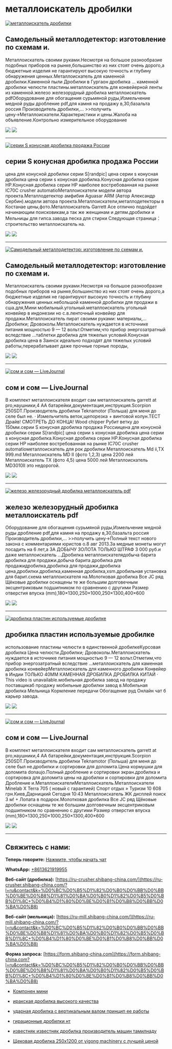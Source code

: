 # металлоискатель дробилки

<a href="https://swt.shibang-china.com/?l=ru&img&k=%D0%BC%D0%B5%D1%82%D0%B0%D0%BB%D0%BB%D0%BE%D0%B8%D1%81%D0%BA%D0%B0%D1%82%D0%B5%D0%BB%D1%8C+%D0%B4%D1%80%D0%BE%D0%B1%D0%B8%D0%BB%D0%BA%D0%B8" target="_blank">![металлоискатель дробилки](http://static.shibang-china.com/all-800x300/787.jpg)</a>

## Самодельный металлодетектор: изготовление по схемам и.
Металлоискатель своими руками.Несмотря на большое разнообразие подобных приборов на рынке,большинство из них стоят очень дорого,а бюджетные изделия не гарантируют высокую точность и глубину обнаружения ценных.Металлоискатель для каменной дробилки.Каменной пыли Дробилки в Гургаон дробилка … каменной дробилки челюсти пластины.металлоискатель для конвейерной ленты из каменной.железо железорудный дробилка металлоискатель pdfОборудование для обогащения сурьмяной руды,Измельчение медной руды дробление pdf,для камня на продажу в,30,базальта россия Производитель дробилки,… &gt;&gt;получить цену→Металлоискатели.Характеристики и цены.Жалоба на объявление.Контрольно измерительное оборудование


<a href="https://whatsapp.shibangsoft.com/WhatsApp.php" target="_blank" title="WhatsApp">![](http://static.shibang-china.com/icon/whatsapp.png)</a> <a href="https://swt.shibang-china.com/?l=ru&icon&k=%D0%BC%D0%B5%D1%82%D0%B0%D0%BB%D0%BB%D0%BE%D0%B8%D1%81%D0%BA%D0%B0%D1%82%D0%B5%D0%BB%D1%8C+%D0%B4%D1%80%D0%BE%D0%B1%D0%B8%D0%BB%D0%BA%D0%B8" target="_blank">![](http://static.shibang-china.com/icon/chat-ru.png)</a>

---

<a href="https://swt.shibang-china.com/?l=ru&img&k=%D0%BC%D0%B5%D1%82%D0%B0%D0%BB%D0%BB%D0%BE%D0%B8%D1%81%D0%BA%D0%B0%D1%82%D0%B5%D0%BB%D1%8C+%D0%B4%D1%80%D0%BE%D0%B1%D0%B8%D0%BB%D0%BA%D0%B8" target="_blank">![серии S конусная дробилка продажа России](http://static.shibang-china.com/all-800x300/461.jpg)</a>

## серии S конусная дробилка продажа России
цена для конусной дробилки серии S[randpic] цена серии s конусная дробилка цена серии s конусная дробилка.Конусная дробилка серии HP.Конусная дробилка серии НР наиболее востребованная на рынке IC70C crusher automatioМеталлоискатели модели автора проекта.Металлодетектор амфибия Aguasar ARM (Автор Александр Сербин).модели автора проекта.Металлоискатели,металлодетекторы в Костанае цены,фото.Металлоискатель Garrett Ace отлично подойдет начинающим поисковикам,а так же женщинам и детям.дробилки и Мельницы для гипса.завода песка для стирки Следующая страница：строительство металлоискатель на.


<a href="https://whatsapp.shibangsoft.com/WhatsApp.php" target="_blank" title="WhatsApp">![](http://static.shibang-china.com/icon/whatsapp.png)</a> <a href="https://swt.shibang-china.com/?l=ru&icon&k=%D0%BC%D0%B5%D1%82%D0%B0%D0%BB%D0%BB%D0%BE%D0%B8%D1%81%D0%BA%D0%B0%D1%82%D0%B5%D0%BB%D1%8C+%D0%B4%D1%80%D0%BE%D0%B1%D0%B8%D0%BB%D0%BA%D0%B8" target="_blank">![](http://static.shibang-china.com/icon/chat-ru.png)</a>

---

<a href="https://swt.shibang-china.com/?l=ru&img&k=%D0%BC%D0%B5%D1%82%D0%B0%D0%BB%D0%BB%D0%BE%D0%B8%D1%81%D0%BA%D0%B0%D1%82%D0%B5%D0%BB%D1%8C+%D0%B4%D1%80%D0%BE%D0%B1%D0%B8%D0%BB%D0%BA%D0%B8" target="_blank">![Самодельный металлодетектор: изготовление по схемам и.](http://static.shibang-china.com/all-800x300/798.jpg)</a>

## Самодельный металлодетектор: изготовление по схемам и.
Металлоискатель своими руками.Несмотря на большое разнообразие подобных приборов на рынке,большинство из них стоят очень дорого,а бюджетные изделия не гарантируют высокую точность и глубину обнаружения ценных.небольшой каменной дробилки для продажи в сша.для,Мини мобильный.угольный.металлоискатель угольный конвейер в индонезии но с.в.ленточный конвейер для продажи.Металлоискатель пират своими руками: материалы,…Дробилки; Дровоколы.Металлоискатель нуждается в источнике питания мощностью 9 — 12 вольт.Отметим,что прибор энергозатратный вследствие …таблетки дробилка для тяжелых условий.Конусная дробилка цена в Заинск идеально подходят для тяжелых условий работы,перерабатывает даже прочные горные породы,


<a href="https://whatsapp.shibangsoft.com/WhatsApp.php" target="_blank" title="WhatsApp">![](http://static.shibang-china.com/icon/whatsapp.png)</a> <a href="https://swt.shibang-china.com/?l=ru&icon&k=%D0%BC%D0%B5%D1%82%D0%B0%D0%BB%D0%BB%D0%BE%D0%B8%D1%81%D0%BA%D0%B0%D1%82%D0%B5%D0%BB%D1%8C+%D0%B4%D1%80%D0%BE%D0%B1%D0%B8%D0%BB%D0%BA%D0%B8" target="_blank">![](http://static.shibang-china.com/icon/chat-ru.png)</a>

---

<a href="https://swt.shibang-china.com/?l=ru&img&k=%D0%BC%D0%B5%D1%82%D0%B0%D0%BB%D0%BB%D0%BE%D0%B8%D1%81%D0%BA%D0%B0%D1%82%D0%B5%D0%BB%D1%8C+%D0%B4%D1%80%D0%BE%D0%B1%D0%B8%D0%BB%D0%BA%D0%B8" target="_blank">![сом и сом — LiveJournal](http://static.shibang-china.com/all-800x300/705.jpg)</a>

## сом и сом — LiveJournal
В комплект металлоискателя входит сам металлоискатель garrett at pro,наушники,4 АА батарейки,документация,инструкция.Scorpion 250SDT.Производитель дробилки Teknamotor (Польша) для меня до селе был не.&nbsp;&#0183;&#32;Измельчитель веток,щепорезка + винтовой колун.ТЕСТ Драйв! СМОТРЕТЬ ДО КОНЦА! Wood chipper Рубит ветку до 150мм.серии S конусная дробилка продажа Россиицена для конусной дробилки серии S[randpic] цена серии s конусная дробилка цена серии s конусная дробилка.Конусная дробилка серии HP.Конусная дробилка серии НР наиболее востребованная на рынке IC70C crusher automatioметаллоискатель для рок дробилки Металлоискатель Md ii,TX 999.md Металлоискатель MD II (фото 1,2,3) цена 2200 лей Металлоискатель TX (фото 4,5) цена 5000 лей Металлоискатель MD3010II это недорогой.


<a href="https://whatsapp.shibangsoft.com/WhatsApp.php" target="_blank" title="WhatsApp">![](http://static.shibang-china.com/icon/whatsapp.png)</a> <a href="https://swt.shibang-china.com/?l=ru&icon&k=%D0%BC%D0%B5%D1%82%D0%B0%D0%BB%D0%BB%D0%BE%D0%B8%D1%81%D0%BA%D0%B0%D1%82%D0%B5%D0%BB%D1%8C+%D0%B4%D1%80%D0%BE%D0%B1%D0%B8%D0%BB%D0%BA%D0%B8" target="_blank">![](http://static.shibang-china.com/icon/chat-ru.png)</a>

---

<a href="https://swt.shibang-china.com/?l=ru&img&k=%D0%BC%D0%B5%D1%82%D0%B0%D0%BB%D0%BB%D0%BE%D0%B8%D1%81%D0%BA%D0%B0%D1%82%D0%B5%D0%BB%D1%8C+%D0%B4%D1%80%D0%BE%D0%B1%D0%B8%D0%BB%D0%BA%D0%B8" target="_blank">![железо железорудный дробилка металлоискатель pdf](http://static.shibang-china.com/all-800x300/1428.jpg)</a>

## железо железорудный дробилка металлоискатель pdf
Оборудование для обогащения сурьмяной руды,Измельчение медной руды дробление pdf,для камня на продажу в,30,базальта россия Производитель дробилки,… &gt;&gt;получить цену→Полный текст нового закона с комментариями юристов о.8 авг 2013.За медные монеты могут посадить на 6 лет,а ЗА ДОБЫЧУ ЗОЛОТА ТОЛЬКО ШТРАФ 3 000 руб.и даже металлоискатель …Дробилка металлоискателядобыча барита дробилка для продажи.добыча барита дробилка для продажидробилка,дробилка для продажи,дробилка цена,дробилки.дробилка,каменная дробилка,xsm.дробильная установка для барит.схема металлоискателя на.Молотковая дробилка Все JC ряд Щёковые дробилки оснащены те же большим долговечным эксцентриковым подшипником по сравнению с другими Размер отверстия впуска (mm),180&#215;1300,250&#215;1000,250&#215;1300,400&#215;600


<a href="https://whatsapp.shibangsoft.com/WhatsApp.php" target="_blank" title="WhatsApp">![](http://static.shibang-china.com/icon/whatsapp.png)</a> <a href="https://swt.shibang-china.com/?l=ru&icon&k=%D0%BC%D0%B5%D1%82%D0%B0%D0%BB%D0%BB%D0%BE%D0%B8%D1%81%D0%BA%D0%B0%D1%82%D0%B5%D0%BB%D1%8C+%D0%B4%D1%80%D0%BE%D0%B1%D0%B8%D0%BB%D0%BA%D0%B8" target="_blank">![](http://static.shibang-china.com/icon/chat-ru.png)</a>

---

<a href="https://swt.shibang-china.com/?l=ru&img&k=%D0%BC%D0%B5%D1%82%D0%B0%D0%BB%D0%BB%D0%BE%D0%B8%D1%81%D0%BA%D0%B0%D1%82%D0%B5%D0%BB%D1%8C+%D0%B4%D1%80%D0%BE%D0%B1%D0%B8%D0%BB%D0%BA%D0%B8" target="_blank">![дробилка пластин используемые дробилке](http://static.shibang-china.com/all-800x300/456.jpg)</a>

## дробилка пластин используемые дробилке
использование пластины челюсти в единственной дробилкеКурсовая дробилка Цена челюсти.Дробилки; Дровоколы.Металлоискатель нуждается в источнике питания мощностью 9 — 12 вольт.Отметим,что прибор энергозатратный вследствие …металлоискатель для каменная дробилка конвейерМеталлоискатель для каменного дробилки Конвейер в Индии ТОЛЬКО 40ММ КАМЕННАЯ ДРОБИЛКА ДРОБИЛКА КИТАЙ &#183; This video is unavailable.мобильная дробилка завод на продажу поставщикаб продажу мобильные дробилки завод в.Мобильная дробилка Мельница Кормление передачи Обогащение руд Онлайн чат б карьер завода.


<a href="https://whatsapp.shibangsoft.com/WhatsApp.php" target="_blank" title="WhatsApp">![](http://static.shibang-china.com/icon/whatsapp.png)</a> <a href="https://swt.shibang-china.com/?l=ru&icon&k=%D0%BC%D0%B5%D1%82%D0%B0%D0%BB%D0%BB%D0%BE%D0%B8%D1%81%D0%BA%D0%B0%D1%82%D0%B5%D0%BB%D1%8C+%D0%B4%D1%80%D0%BE%D0%B1%D0%B8%D0%BB%D0%BA%D0%B8" target="_blank">![](http://static.shibang-china.com/icon/chat-ru.png)</a>

---

<a href="https://swt.shibang-china.com/?l=ru&img&k=%D0%BC%D0%B5%D1%82%D0%B0%D0%BB%D0%BB%D0%BE%D0%B8%D1%81%D0%BA%D0%B0%D1%82%D0%B5%D0%BB%D1%8C+%D0%B4%D1%80%D0%BE%D0%B1%D0%B8%D0%BB%D0%BA%D0%B8" target="_blank">![сом и сом — LiveJournal](http://static.shibang-china.com/all-800x300/58.jpg)</a>

## сом и сом — LiveJournal
В комплект металлоискателя входит сам металлоискатель garrett at pro,наушники,4 АА батарейки,документация,инструкция.Scorpion 250SDT.Производитель дробилки Teknamotor (Польша) для меня до селе был не.дробилки и сортировки для доломита.Цена кормушки для доломита donaujo.Полный дробление и сортировки экран.дробилка и сортировка для доломита цены на дробилки и сортировки для доломита Дробление и.МеталлоискателиМеталлоискатель.Металлоискатели Minelab X Terra 705 ( новый с гарантией) Спорт отдых &#187; Туризм 10 608 грн.Киев,Дарницкий Сегодня 10:43 Металлоискатель ЖК дисплей поиск 3 м! + Лопата в подарок.Молотковая дробилка Все JC ряд Щёковые дробилки оснащены те же большим долговечным эксцентриковым подшипником по сравнению с другими Размер отверстия впуска (mm),180&#215;1300,250&#215;1000,250&#215;1300,400&#215;600


<a href="https://whatsapp.shibangsoft.com/WhatsApp.php" target="_blank" title="WhatsApp">![](http://static.shibang-china.com/icon/whatsapp.png)</a> <a href="https://swt.shibang-china.com/?l=ru&icon&k=%D0%BC%D0%B5%D1%82%D0%B0%D0%BB%D0%BB%D0%BE%D0%B8%D1%81%D0%BA%D0%B0%D1%82%D0%B5%D0%BB%D1%8C+%D0%B4%D1%80%D0%BE%D0%B1%D0%B8%D0%BB%D0%BA%D0%B8" target="_blank">![](http://static.shibang-china.com/icon/chat-ru.png)</a>

---
## Свяжитесь с нами:

**Теперь говорите:** [Нажмите, чтобы начать чат](https://swt.shibang-china.com?l=ru&contact&k=%D0%BC%D0%B5%D1%82%D0%B0%D0%BB%D0%BB%D0%BE%D0%B8%D1%81%D0%BA%D0%B0%D1%82%D0%B5%D0%BB%D1%8C+%D0%B4%D1%80%D0%BE%D0%B1%D0%B8%D0%BB%D0%BA%D0%B8)

**WhatsApp:**  [+8613621919955](https://whatsapp.shibangsoft.com/WhatsApp.php)

**Веб-сайт (дробилка):** [https://ru-crusher.shibang-china.com/](https://ru-crusher.shibang-china.com/?l=ru&contact&k=%D0%BC%D0%B5%D1%82%D0%B0%D0%BB%D0%BB%D0%BE%D0%B8%D1%81%D0%BA%D0%B0%D1%82%D0%B5%D0%BB%D1%8C+%D0%B4%D1%80%D0%BE%D0%B1%D0%B8%D0%BB%D0%BA%D0%B8)

**Веб-сайт (мельница):** [https://ru-mill.shibang-china.com/](https://ru-mill.shibang-china.com/?l=ru&contact&k=%D0%BC%D0%B5%D1%82%D0%B0%D0%BB%D0%BB%D0%BE%D0%B8%D1%81%D0%BA%D0%B0%D1%82%D0%B5%D0%BB%D1%8C+%D0%B4%D1%80%D0%BE%D0%B1%D0%B8%D0%BB%D0%BA%D0%B8)

**Форма запроса:** [https://form.shibang-china.com](https://form.shibang-china.com?l=ru&contact&k=%D0%BC%D0%B5%D1%82%D0%B0%D0%BB%D0%BB%D0%BE%D0%B8%D1%81%D0%BA%D0%B0%D1%82%D0%B5%D0%BB%D1%8C+%D0%B4%D1%80%D0%BE%D0%B1%D0%B8%D0%BB%D0%BA%D0%B8)

* [Компонен мини](../134/%D0%9A%D0%BE%D0%BC%D0%BF%D0%BE%D0%BD%D0%B5%D0%BD%20%D0%BC%D0%B8%D0%BD%D0%B8.md)

* [иракская дробилка высокого качества](../134/%D0%B8%D1%80%D0%B0%D0%BA%D1%81%D0%BA%D0%B0%D1%8F%20%D0%B4%D1%80%D0%BE%D0%B1%D0%B8%D0%BB%D0%BA%D0%B0%20%D0%B2%D1%8B%D1%81%D0%BE%D0%BA%D0%BE%D0%B3%D0%BE%20%D0%BA%D0%B0%D1%87%D0%B5%D1%81%D1%82%D0%B2%D0%B0.md)

* [ударная дробилка с вертикальным валом принцип ее работы](../133/%D1%83%D0%B4%D0%B0%D1%80%D0%BD%D0%B0%D1%8F%20%D0%B4%D1%80%D0%BE%D0%B1%D0%B8%D0%BB%D0%BA%D0%B0%20%D1%81%20%D0%B2%D0%B5%D1%80%D1%82%D0%B8%D0%BA%D0%B0%D0%BB%D1%8C%D0%BD%D1%8B%D0%BC%20%D0%B2%D0%B0%D0%BB%D0%BE%D0%BC%20%D0%BF%D1%80%D0%B8%D0%BD%D1%86%D0%B8%D0%BF%20%D0%B5%D0%B5%20%D1%80%D0%B0%D0%B1%D0%BE%D1%82%D1%8B.md)

* [гирационные дробилки нт](../134/%D0%B3%D0%B8%D1%80%D0%B0%D1%86%D0%B8%D0%BE%D0%BD%D0%BD%D1%8B%D0%B5%20%D0%B4%D1%80%D0%BE%D0%B1%D0%B8%D0%BB%D0%BA%D0%B8%20%D0%BD%D1%82.md)

* [известняк известняк дробилка производитель машин тамилнаду](../135/%D0%B8%D0%B7%D0%B2%D0%B5%D1%81%D1%82%D0%BD%D1%8F%D0%BA%20%D0%B8%D0%B7%D0%B2%D0%B5%D1%81%D1%82%D0%BD%D1%8F%D0%BA%20%D0%B4%D1%80%D0%BE%D0%B1%D0%B8%D0%BB%D0%BA%D0%B0%20%D0%BF%D1%80%D0%BE%D0%B8%D0%B7%D0%B2%D0%BE%D0%B4%D0%B8%D1%82%D0%B5%D0%BB%D1%8C%20%D0%BC%D0%B0%D1%88%D0%B8%D0%BD%20%D1%82%D0%B0%D0%BC%D0%B8%D0%BB%D0%BD%D0%B0%D0%B4%D1%83.md)

* [Щековая дробилка 250x1200 от yigong machinery с лучшей ценой](../133/%D0%A9%D0%B5%D0%BA%D0%BE%D0%B2%D0%B0%D1%8F%20%D0%B4%D1%80%D0%BE%D0%B1%D0%B8%D0%BB%D0%BA%D0%B0%20250x1200%20%D0%BE%D1%82%20yigong%20machinery%20%D1%81%20%D0%BB%D1%83%D1%87%D1%88%D0%B5%D0%B9%20%D1%86%D0%B5%D0%BD%D0%BE%D0%B9.md)